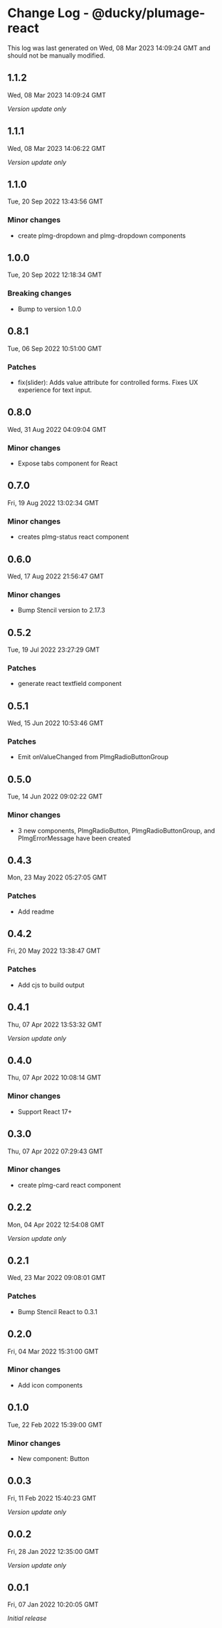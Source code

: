 # Change Log - @ducky/plumage-react

This log was last generated on Wed, 08 Mar 2023 14:09:24 GMT and should not be manually modified.

## 1.1.2
Wed, 08 Mar 2023 14:09:24 GMT

_Version update only_

## 1.1.1
Wed, 08 Mar 2023 14:06:22 GMT

_Version update only_

## 1.1.0
Tue, 20 Sep 2022 13:43:56 GMT

### Minor changes

- create plmg-dropdown and plmg-dropdown components

## 1.0.0
Tue, 20 Sep 2022 12:18:34 GMT

### Breaking changes

- Bump to version 1.0.0

## 0.8.1
Tue, 06 Sep 2022 10:51:00 GMT

### Patches

- fix(slider): Adds value attribute for controlled forms. Fixes UX experience for text input.

## 0.8.0
Wed, 31 Aug 2022 04:09:04 GMT

### Minor changes

- Expose tabs component for React

## 0.7.0
Fri, 19 Aug 2022 13:02:34 GMT

### Minor changes

- creates plmg-status react component

## 0.6.0
Wed, 17 Aug 2022 21:56:47 GMT

### Minor changes

- Bump Stencil version to 2.17.3

## 0.5.2
Tue, 19 Jul 2022 23:27:29 GMT

### Patches

- generate react textfield component

## 0.5.1
Wed, 15 Jun 2022 10:53:46 GMT

### Patches

- Emit onValueChanged from PlmgRadioButtonGroup

## 0.5.0
Tue, 14 Jun 2022 09:02:22 GMT

### Minor changes

- 3 new components, PlmgRadioButton, PlmgRadioButtonGroup, and PlmgErrorMessage have been created

## 0.4.3
Mon, 23 May 2022 05:27:05 GMT

### Patches

- Add readme

## 0.4.2
Fri, 20 May 2022 13:38:47 GMT

### Patches

- Add cjs to build output

## 0.4.1
Thu, 07 Apr 2022 13:53:32 GMT

_Version update only_

## 0.4.0
Thu, 07 Apr 2022 10:08:14 GMT

### Minor changes

- Support React 17+

## 0.3.0
Thu, 07 Apr 2022 07:29:43 GMT

### Minor changes

- create plmg-card react component

## 0.2.2
Mon, 04 Apr 2022 12:54:08 GMT

_Version update only_

## 0.2.1
Wed, 23 Mar 2022 09:08:01 GMT

### Patches

- Bump Stencil React to 0.3.1

## 0.2.0
Fri, 04 Mar 2022 15:31:00 GMT

### Minor changes

- Add icon components

## 0.1.0
Tue, 22 Feb 2022 15:39:00 GMT

### Minor changes

- New component: Button

## 0.0.3
Fri, 11 Feb 2022 15:40:23 GMT

_Version update only_

## 0.0.2
Fri, 28 Jan 2022 12:35:00 GMT

_Version update only_

## 0.0.1
Fri, 07 Jan 2022 10:20:05 GMT

_Initial release_

